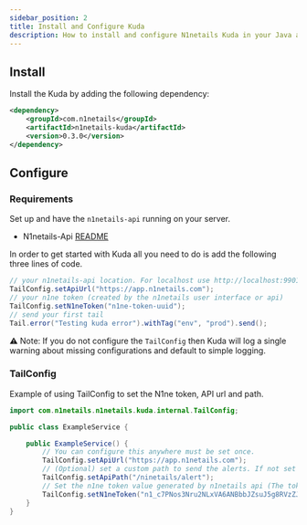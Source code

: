 ```yaml
---
sidebar_position: 2
title: Install and Configure Kuda
description: How to install and configure N1netails Kuda in your Java application.
---
```


## Install
Install the Kuda by adding the following dependency:
```xml
<dependency>
    <groupId>com.n1netails</groupId>
    <artifactId>n1netails-kuda</artifactId>
    <version>0.3.0</version>
</dependency>
```

## Configure
### Requirements
Set up and have the `n1netails-api` running on your server.
- N1netails-Api [README](https://github.com/n1netails/n1netails/blob/main/n1netails-api/readme.md)


In order to get started with Kuda all you need to do is add the following three lines of code.

```groovy
// your n1netails-api location. For localhost use http://localhost:9901
TailConfig.setApiUrl("https://app.n1netails.com");
// your n1ne token (created by the n1netails user interface or api)
TailConfig.setN1neToken("n1ne-token-uuid");
// send your first tail
Tail.error("Testing kuda error").withTag("env", "prod").send();
```

⚠️ Note: If you do not configure the `TailConfig` then Kuda will log a single warning about missing configurations and default to simple logging.

### TailConfig
Example of using TailConfig to set the N1ne token, API url and path.

```java
import com.n1netails.n1netails.kuda.internal.TailConfig;

public class ExampleService {

    public ExampleService() {
        // You can configure this anywhere must be set once.
        TailConfig.setApiUrl("https://app.n1netails.com");
        // (Optional) set a custom path to send the alerts. If not set it will default to `/ninetails/alert`
        TailConfig.setApiPath("/ninetails/alert");
        // Set the n1ne token value generated by n1netails api (The token presented below is just an example.) If you are using n1netails-kuda for your own alerting api this value is optional.
        TailConfig.setN1neToken("n1_c7PNos3Nru2NLxVA6ANBbbJZsuJ5g8RVzZJhBpQjz5Hz7qrUB5yloRKjouRU9yzzGpbLhuZAS_ga0HQ_a7dLOQ");
    }
}
```